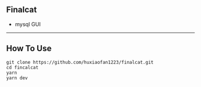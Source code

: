 ## Finalcat
 - mysql GUI
***
## How To Use
~~~
git clone https://github.com/huxiaofan1223/finalcat.git
cd fincalcat
yarn
yarn dev
~~~
